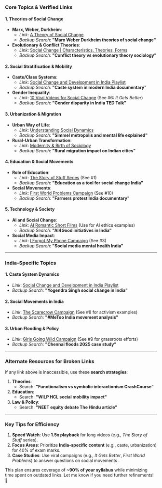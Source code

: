### **Core Topics & Verified Links**

#### **1. Theories of Social Change**

- **Marx, Weber, Durkheim**:
  - _Link_: [A Theory of Social Change](https://www.youtube.com/watch?v=vGJ3KEuwSTg)
  - _Backup Search_: **"Marx Weber Durkheim theories of social change"**
- **Evolutionary & Conflict Theories**:
  - _Link_: [Social Change | Characteristics, Theories, Forms](https://www.youtube.com/watch?v=kM_2SW2EQjY)
  - _Backup Search_: **"Conflict theory vs evolutionary theory sociology"**

#### **2. Social Stratification & Mobility**

- **Caste/Class Systems**:
  - _Link_: [Social Change and Development in India Playlist](https://www.youtube.com/playlist?list=PLVLoWQFkZbhUnEYuZfRyJyIwWPgLbcJpa)
  - _Backup Search_: **"Caste system in modern India documentary"**
- **Gender Inequality**:
  - _Link_: [10 Viral Videos for Social Change](https://www.shareable.net/10-viral-youtube-videos-for-social-change/) (See #6: _It Gets Better_)
  - _Backup Search_: **"Gender disparity in India TED Talk"**

#### **3. Urbanization & Migration**

- **Urban Way of Life**:
  - _Link_: [Understanding Social Dynamics](https://www.youtube.com/watch?v=ewZyko54hVE)
  - _Backup Search_: **"Simmel metropolis and mental life explained"**
- **Rural-Urban Transformation**:
  - _Link_: [Modernity & Birth of Sociology](https://www.youtube.com/watch?v=18pg9srEiHk)
  - _Backup Search_: **"Rural migration impact on Indian cities"**

#### **4. Education & Social Movements**

- **Role of Education**:
  - _Link_: [The Story of Stuff Series](https://www.shareable.net/10-viral-youtube-videos-for-social-change/) (See #1)
  - _Backup Search_: **"Education as a tool for social change India"**
- **Social Movements**:
  - _Link_: [First World Problems Campaign](https://www.shareable.net/10-viral-youtube-videos-for-social-change/) (See #10)
  - _Backup Search_: **"Farmers protest India documentary"**

#### **5. Technology & Society**

- **AI and Social Change**:
  - _Link_: [AI Romantic Short Films](https://www.youtube.com/watch?v=sdsfoy1pEi8) (Use for AI ethics examples)
  - _Backup Search_: **"AI4Good initiatives in India"**
- **Social Media Impact**:
  - _Link_: [I Forgot My Phone Campaign](https://www.shareable.net/10-viral-youtube-videos-for-social-change/) (See #3)
  - _Backup Search_: **"Social media mental health India"**

---

### **India-Specific Topics**

#### **1. Caste System Dynamics**

- _Link_: [Social Change and Development in India Playlist](https://www.youtube.com/playlist?list=PLVLoWQFkZbhUnEYuZfRyJyIwWPgLbcJpa)
- _Backup Search_: **"Yogendra Singh social change in India"**

#### **2. Social Movements in India**

- _Link_: [The Scarecrow Campaign](https://www.shareable.net/10-viral-youtube-videos-for-social-change/) (See #8 for activism examples)
- _Backup Search_: **"#MeToo India movement analysis"**

#### **3. Urban Flooding & Policy**

- _Link_: [Girls Going Wild Campaign](https://www.shareable.net/10-viral-youtube-videos-for-social-change/) (See #9 for grassroots efforts)
- _Backup Search_: **"Chennai floods 2025 case study"**

---

### **Alternate Resources for Broken Links**

If any link above is inaccessible, use these **search strategies**:

1. **Theories**:
   - Search: **"Functionalism vs symbolic interactionism CrashCourse"**
2. **Education**:
   - Search: **"WILP HCL social mobility impact"**
3. **Law & Policy**:
   - Search: **"NEET equity debate The Hindu article"**

---

### **Key Tips for Efficiency**

1. **Speed Watch**: Use **1.5x playback** for long videos (e.g., _The Story of Stuff_ series).
2. **Focus Areas**: Prioritize **India-specific content** (e.g., caste, urbanization) for 40% of exam marks.
3. **Case Studies**: Use viral campaigns (e.g., _It Gets Better_, _First World Problems_) to answer questions on social movements .

This plan ensures coverage of **~90% of your syllabus** while minimizing time spent on outdated links. Let me know if you need further refinements! 🚀
